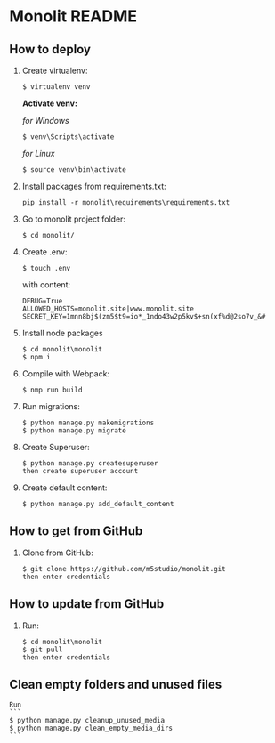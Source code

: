# Monolit README

## How to deploy
1. Create virtualenv:
    ```
    $ virtualenv venv
    ```
    **Activate venv:**  

    *for Windows*
    ```
    $ venv\Scripts\activate
    ```

    *for Linux*
    ```
    $ source venv\bin\activate
    ```
1. Install packages from requirements.txt:
    ```
    pip install -r monolit\requirements\requirements.txt
    ```

1. Go to monolit project folder:
    ```
    $ cd monolit/
    ```

1. Create .env:
    ```
    $ touch .env
    ```
    with content:
    ```
    DEBUG=True
    ALLOWED_HOSTS=monolit.site|www.monolit.site
    SECRET_KEY=1mnn8bj$(zm5$t9=io*_1ndo43w2p5kv$+sn(xf%d@2so7v_&#
    ```
1. Install node packages
    ```
    $ cd monolit\monolit
    $ npm i
    ```

1. Compile with Webpack:
    ```
    $ nmp run build
    ```

1. Run migrations:
    ```
    $ python manage.py makemigrations
    $ python manage.py migrate
    ```

1. Create Superuser:
    ```
    $ python manage.py createsuperuser
    then create superuser account
    ```

1. Create default content:
    ```
    $ python manage.py add_default_content
    ```


## How to get from GitHub
1. Clone from GitHub:
    ```
    $ git clone https://github.com/m5studio/monolit.git
    then enter credentials
    ```


## How to update from GitHub
1. Run:
    ```
    $ cd monolit\monolit
    $ git pull
    then enter credentials
    ```

## Clean empty folders and unused files
    Run
    ```
    $ python manage.py cleanup_unused_media
    $ python manage.py clean_empty_media_dirs
    ```
